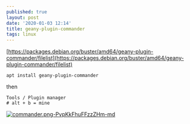 ```yaml
---
published: true
layout: post
date: '2020-01-03 12:14'
title: geany-plugin-commander
tags: linux 
---
```

[https://packages.debian.org/buster/amd64/geany-plugin-commander/filelist](https://packages.debian.org/buster/amd64/geany-plugin-commander/filelist)

    apt install geany-plugin-commander
    
then

    Tools / Plugin manager
    # alt + b = mine

[![commander.png-PvpKkFhuFFzzZHm-md](https://images.weserv.nl/?url=https://i.imgur.com/xHJEOPbl.png)](https://images.weserv.nl/?url=https://i.imgur.com/xHJEOPb.png)
